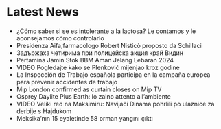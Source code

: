 # Latest News
-  ¿Cómo saber si se es intolerante a la lactosa? Le contamos y le aconsejamos cómo controlarlo
-  Presidenza Aifa,farmacologo Robert Nisticò proposto da Schillaci
-  Задържаха четирима при полицейска акция край Видин
-  Pertamina Jamin Stok BBM Aman Jelang Lebaran 2024
-  VIDEO Pogledajte kako se Plenković mijenjao kroz godine
-  La Inspección de Trabajo española participa en la campaña europea para prevenir accidentes de trabajo
-  Mip London confirmed as curtain closes on Mip TV
-  Osprey Daylite Plus Earth: lo zaino attento all’ambiente
-  VIDEO Veliki red na Maksimiru: Navijači Dinama pohrlili po ulaznice za derbije s Hajdukom
-  Meksika’nın 15 eyaletinde 58 orman yangını çıktı
